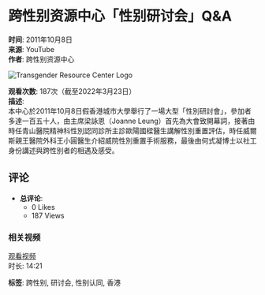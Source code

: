 # 跨性别资源中心「性别研讨会」Q&A

**时间**: 2011年10月8日  
**来源**: YouTube  
**作者**: 跨性别资源中心  

![Transgender Resource Center Logo](https://yt3.ggpht.com/ytc/AIdro_nu6_0HNpoASNDrxnc3MEh51kFCsDsOf_YT8PSdsWxUyT8=s48-c-k-c0x00ffffff-no-rj)

**观看次数**: 187次（截至2022年3月23日）  
**描述**:  
本中心於2011年10月8日假香港城市大學舉行了一場大型「性別研討會」，參加者多達一百五十人，由主席梁詠恩（Joanne Leung）首先為大會致開幕詞，接著由時任青山醫院精神科性別認同診所主診歐陽國樑醫生講解性別重置評估，時任威爾斯親王醫院外科王小圓醫生介紹威院性別重置手術服務，最後由何式凝博士以社工身份講述與跨性別者的相遇及感受。

## 评论
- **总评论**:  
  - 0 Likes  
  - 187 Views  

### 相关视频
[观看视频](https://www.youtube.com/watch?v=sZeksExNlZs)  
时长: 14:21

**标签**: 跨性别, 研讨会, 性别认同, 香港